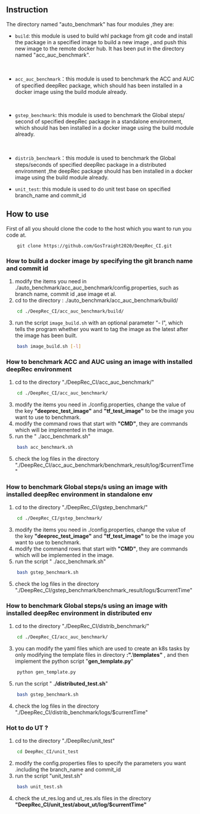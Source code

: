 ## Instruction  
The directory named "auto_benchmark" has  four modules ,they are:
- `build`: this module is used to build whl package from git code and install the package in a specified image to build a new image , and push this new image to the remote docker hub.  It has been put in the directory named "acc_auc_benchmark".  
<br>

- `acc_auc_benchmark`：this module is used to benchmark the ACC and AUC of specified deepRec package, which should has been installed in a docker image using the build module already. 
<br>

- `gstep_benchmark`: this module is used to benchmark the Global steps/ second of specified deepRec package in a standalone environment, which should has ben installed in a docker image using the build module already.
<br>

- `distrib_benchmark`：this module is used to benchmark the Global steps/seconds of specified deepRec package in a distributed environment ,the deepRec package should has ben installed in a docker image using the build module already.

- `unit_test`: this module is used to do unit test base on specified branch_name and commit_id 

## How to use

First of all you should clone the code to the host which you want  to run you code at.
```
	git clone https://github.com/GosTraight2020/DeepRec_CI.git
```

### How to build a docker image by specifying  the git branch name and commit id
1. modify the items you need in ./auto_benchmark/acc_auc_benchmark/config.properties, such as branch name, commit id ,ase image et al.
2. cd to the directory : ./auto_benchmark/acc_auc_benchmark/build/
```bash
	cd ./DeepRec_CI/acc_auc_benchmark/build/
```
3. run the script `image_build.sh` with an optional parameter "- l", which tells the program whether you want to tag the image as the latest after the image has been built.
```bash
	bash image_build.sh [-l]
```


### How to benchmark ACC and AUC using an image with installed deepRec environment
1. cd to the directory "./DeepRec_CI/acc_auc_benchmark/"
```bash
	cd ./DeepRec_CI/acc_auc_benchmark/
```
3. modify the items you need in ./config.properties, change the value of the key **"deeprec_test_image"** and **"tf_test_image"** to be the image you want to use to benchmark.
4. modify the command rows that start with **"CMD"**, they are commands which will be implemented in the image.
5. run the " ./acc_benchmark.sh"
```bash
	bash acc_benchmark.sh
```
5. check the log files in the directory "./DeepRec_CI/acc_auc_benchmark/benchmark_result/log/$currentTime"

### How to benchmark Global steps/s  using an image with installed deepRec environment in  standalone env
1. cd to the directory "./DeepRec_CI/gstep_benchmark/"
```bash
	cd ./DeepRec_CI/gstep_benchmark/
```
3. modify the items you need in ./config.properties, change the value of the key **"deeprec_test_image"** and **"tf_test_image"** to be the image you want to use to benchmark.
4. modify the command rows that start with **"CMD"**, they are commands which will be implemented in the image.
5. run the  script " ./acc_benchmark.sh"
```bash
	bash gstep_benchmark.sh
```
5. check the log files in the directory "./DeepRec_CI/gstep_benchmark/benchmark_result/logs/$currentTime"


### How to benchmark Global steps/s  using an image with installed deepRec environment in distributed env
1. cd to the directory "./DeepRec_CI/distrib_benchmark/"
```bash
	cd ./DeepRec_CI/acc_auc_benchmark/
```
3. you can modify the yaml files which are used to create an k8s tasks  by only modifying the template files in directory **:".\templates\"** , and then implement the python script "**gen_template.py**"
```bash
	python gen_template.py
```
5. run the script " **./distributed_test.sh**"
```bash
	bash gstep_benchmark.sh
```
4. check the log files in the directory "./DeepRec_CI/distrib_benchmark/logs/$currentTime"


### Hot to do UT ?
1. cd to the directory "./DeepRec/unit_test"
```bash
	cd DeepRec_CI/unit_test
```
2. modify the config.properties files to specify the parameters you want .including the branch_name and commit_id
3. run the script "unit_test.sh"
```bash
	bash unit_test.sh
```
4. check the ut_res.log and ut_res.xls files in the directory **"DeepRec_CI/unit_test/about_ut/log/$currentTime"**
